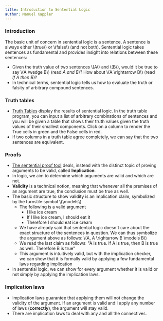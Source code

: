 ```yaml
---
title: Introduction to Sentential Logic
author: Manuel Kappler
---
```


### Introduction

The basic unit of concern in sentential logic is a sentence.  A sentence is always either \\(true\\) or \\(false\\) (and not both). Sentential logic takes sentences as fundamental and provides insight into relations between these sentences:
- Given the truth value of two sentences \\(A\\) and \\(B\\), would it be true to say \\(A \\wedge B\\) (read *A and B*)? How about \\(A \\rightarrow B\\) (read *If A then B*)?
- In technical terms, sentential logic tells us how to evaluate the truth or falsity of arbitrary compound sentences.

### Truth tables

- [Truth Tables](/truthtables) display the results of sentential logic. In the truth table program, you can input a list of arbitrary combinations of sentences and you will be given a table that shows their truth values given the truth values of their smallest components. Click on a column to render the True cells in green and the False cells in red.
- If two columns in a truth table agree completely, we can say that the two sentences are equivalent.

### Proofs

- [The sentential proof tool](/sentential_logic) deals, instead with the distinct topic of proving arguments to be valid, called **Implication**.
- In logic, we aim to determine which arguments are valid and which are not.   
- **Validity** is a technical notion, meaning that whenever all the premises of an argument are true, the conclusion must be true as well.
- The basic structure to show validity is an implication claim, symbolized by the turnstile symbol \\(\\models\\)
    - The following is a valid argument
        - I like ice cream
        - If I like ice cream, I should eat it
        - Therefore I should eat ice cream
    - We have already said that sentential logic doesn't care about the exact structure of the sentences in question. We can thus symbolize the argument above as follows: \\(A, A \\rightarrow B \\models B\\)
    - We read the last claim as follows: "A is true. If A is true, then B is true as well. Therefore B is true"
    - This argument is intuitively valid, but with the implication checker, we can show that it is formally valid by applying a few fundamental laws regarding implication
- In sentential logic, we can show for every argument whether it is valid or not simply by applying the implication laws.
 
### Implication laws

- Implication laws guarantee that applying them will not change the validity of the argument. If an argument is valid and I apply any number of laws (**correctly**), the argument will stay valid.
- There are implication laws to deal with any and all the connectives.
